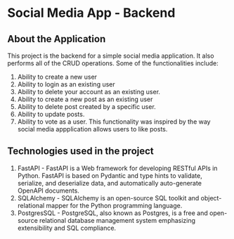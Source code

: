 # Social Media App - Backend

## About the Application 

This project is the backend for a simple social media application. It also performs all of the CRUD operations. Some of the functionalities include: 
1. Ability to create a new user
2. Ability to login as an existing user 
3. Ability to delete your account as an existing user.
4. Ability to create a new post as an existing user
5. Ability to delete post created by a specific user. 
6. Ability to update posts.  
7. Ability to vote as a user. This functionality was inspired by the way social media appplication allows users to like posts. 

## Technologies used in the project 
1. FastAPI - FastAPI is a Web framework for developing RESTful APIs in Python. FastAPI is based on Pydantic and type hints to validate, serialize, and deserialize data, and automatically auto-generate OpenAPI documents. 
2. SQLAlchemy - SQLAlchemy is an open-source SQL toolkit and object-relational mapper for the Python programming language. 
3. PostgresSQL - PostgreSQL, also known as Postgres, is a free and open-source relational database management system emphasizing extensibility and SQL compliance.


